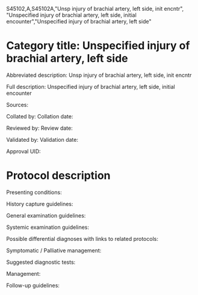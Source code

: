 S45102,A,S45102A,"Unsp injury of brachial artery, left side, init encntr", "Unspecified injury of brachial artery, left side, initial encounter","Unspecified injury of brachial artery, left side"
# Category title: Unspecified injury of brachial artery, left side

Abbreviated description: Unsp injury of brachial artery, left side, init encntr

Full description: Unspecified injury of brachial artery, left side, initial encounter

Sources:

Collated by:
Collation date:

Reviewed by:
Review date:

Validated by:
Validation date:

Approval UID:

# Protocol description

Presenting conditions:

History capture guidelines:

General examination guidelines:

Systemic examination guidelines:

Possible differential diagnoses with links to related protocols:

Symptomatic / Palliative management:

Suggested diagnostic tests:

Management:

Follow-up guidelines:
